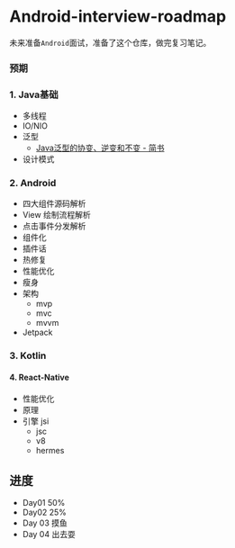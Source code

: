 # Android-interview-roadmap

未来准备`Android`面试，准备了这个仓库，做完复习笔记。

### 预期

### 1. Java基础

- 多线程
- IO/NIO
- 泛型
  - [Java泛型的协变、逆变和不变 - 简书](https://www.jianshu.com/p/90948ff4a940)
- 设计模式

### 2. Android

- 四大组件源码解析
- View 绘制流程解析
- 点击事件分发解析
- 组件化
- 插件话
- 热修复
- 性能优化
- 瘦身
- 架构
  - mvp
  - mvc
  - mvvm
- Jetpack

### 3. Kotlin

#### 4. React-Native

- 性能优化
- 原理
- 引擎 jsi
  - jsc
  - v8
  - hermes



## 进度

- Day01 50%
- Day02 25%
- Day 03 摸鱼
- Day 04 出去耍

